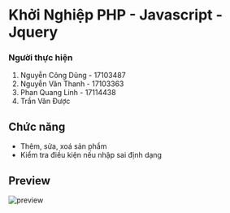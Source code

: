 # Khởi Nghiệp PHP - Javascript - Jquery

### Người thực hiện
1. Nguyễn Công Dũng - 17103487
2. Nguyễn Văn Thanh - 17103363
3. Phan Quang Linh - 17114438
4. Trần Văn Được

## Chức năng
+ Thêm, sửa, xoá sản phẩm
+ Kiểm tra điều kiện nếu nhập sai định dạng

## Preview
![preview](https://raw.githubusercontent.com/HUBT-TH22-06/KhoinghiepPHP/master/preview.png)
